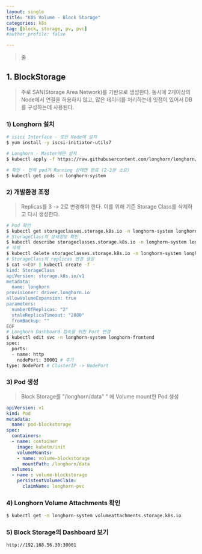 ```yaml
---
layout: single
title: "K8S Volume - Block Storage"
categories: k8s
tag: [block, storage, pv, pvc]
#author_profile: false

---
```






> 줄

## 1. BlockStorage

> 주로 SAN(Storage Area Network)를 기반으로 생성한다. 동시에 2개이상의 Node에서 연결을 허용하지 않고, 많은 데이터를 처리하는데 잇점이 있어서 DB를 구성하는데 사용된다.

### 1) Longhorn 설치

```bash
# isici Interface - 모든 Node에 설치
$ yum install -y iscsi-initiator-utils7

# Longhorn - Master에만 설치
$ kubectl apply -f https://raw.githubusercontent.com/longhorn/longhorn/master/deploy/longhorn.yaml

# 확인 - 전체 pod가 Running 상태면 완료 (2-3분 소요)
$ kubectl get pods -n longhorn-system
```



### 2) 개발환경 조정

> Replicas를 3 -> 2로 변경해야 한다. 이를 위해 기존 Storage Class를 삭제하고 다시 생성한다.

```bash
# Pod 확인
$ kubectl get storageclasses.storage.k8s.io -n longhorn-system longhorn
# StorageClass의 상세정보 확인
$ kubectl describe storageclasses.storage.k8s.io -n longhorn-system longhorn
# 삭제
$ kubectl delete storageclasses.storage.k8s.io -n longhorn-system longhorn
# StorageClass의 replicas 변경 생성
$ cat <<EOF | kubectl create -f -
kind: StorageClass
apiVersion: storage.k8s.io/v1
metadata:
  name: longhorn
provisioner: driver.longhorn.io
allowVolumeExpansion: true
parameters:
  numberOfReplicas: "2"
  staleReplicaTimeout: "2880"
  fromBackup: ""
EOF
# Longhorn Dashboard 접속을 위한 Port 변경
$ kubectl edit svc -n longhorn-system longhorn-frontend
spec:
  ports:
  - name: http
    nodePort: 30001 # 추가
type: NodePort # ClusterIP -> NodePort
```



### 3) Pod 생성

> Block Storage를 "/longhorn/data" " 에 Volume mount한 Pod 생성

```yaml
apiVersion: v1
kind: Pod
metadata:
  name: pod-blockstorage
spec:
  containers:
  - name: container
    image: kubetm/init
    volumeMounts:
    - name: volume-blockstorage
      mountPath: /longhorn/data
  volumes:
  - name : volume-blockstorage
    persistentVolumeClaim:
      claimName: longhorn-pvc
```



### 4) Longhorn Volume Attachments 확인

```bash
$ kubectl get -n longhorn-system volumeattachments.storage.k8s.io
```



### 5) Block Storage의 Dashboard 보기

```html
http://192.168.56.30:30001
```



